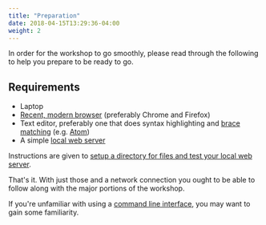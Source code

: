 ```yaml
---
title: "Preparation"
date: 2018-04-15T13:29:36-04:00
weight: 2
---
```


In order for the workshop to go smoothly, please read through the following to help you prepare to be ready to go.

## Requirements

- Laptop
- [Recent, modern browser](browser.md) (preferably Chrome and Firefox)
- Text editor, preferably one that does syntax highlighting and [brace matching](https://en.wikipedia.org/wiki/Brace_matching) (e.g. [Atom](https://atom.io/))
- A simple [local web server](web-server.md)

Instructions are given to [setup a directory for files and test your local web server](directory.md).

That's it. With just those and a network connection you ought to be able to follow along with the major portions of the workshop.

If you're unfamiliar with using a [command line interface](cli.md), you may want to gain some familiarity.

<!-- #backlog:10 If you would like to work on some of the more technical aspects of the workshop, please follow the [bonus setup](bonus-setup.md) instructions. -->
